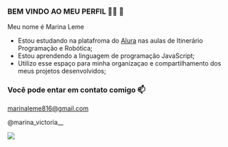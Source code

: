 ### BEM VINDO AO MEU PERFIL 👩‍🎓 🖤

Meu nome é Marina Leme 

- Estou estudando na platafroma do [Alura](https://www.alura.com.br) nas aulas de Itinerário Programação e Robótica;
- Estou aprendendo a linguagem de programação JavaScript;
- Utilizo esse espaço para minha organizaçao e compartilhamento dos meus projetos desenvolvidos;


### Você pode entar em contato comigo 📫


marinaleme816@gmail.com

@marina_victoria__

![](https://media1.tenor.com/m/BdVowvnbXo4AAAAC/space-astronaut.gifularity.gif)



